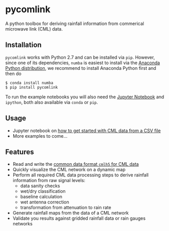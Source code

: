 pycomlink
=========

A python toolbox for deriving rainfall information from commerical microwave link (CML) data.

Installation
------------

`pycomlink` works with Python 2.7 and can be installed via `pip`. However, since one of its dependencies, `numba` is easiest to install via the [Anaconda Python distribution](https://store.continuum.io/cshop/anaconda/), we recommend to install Anaconda Python first and then do

    $ conda install numba
    $ pip install pycomlink

To run the example notebooks you will also need the [Jupyter Notebook](https://jupyter.org/) and `ipython`, both also available via `conda` or `pip`.

Usage
-----

 * Jupyter notebook on [how to get started with CML data from a CSV file](http://nbviewer.jupyter.org/github/pycomlink/pycomlink/blob/master/notebooks/Use%20CML%20data%20from%20CSV%20file.ipynb)
 * More examples to come...

Features
--------
 * Read and write the [common data format `cmlh5` for CML data](https://github.com/cmlh5/cmlh5)
 * Quickly visualize the CML network on a dynamic map
 * Perform all required CML data processing steps to derive rainfall information from raw signal levels:
    * data sanity checks
    * wet/dry classification
    * baseline calculation
    * wet antenna correction
    * transformation from attenuation to rain rate
 * Generate rainfall maps from the data of a CML network
 * Validate you results against gridded rainfall data or rain gauges networks

